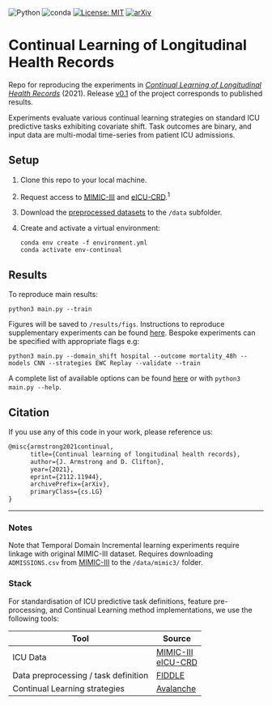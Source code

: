 ![Python](https://badges.aleen42.com/src/python.svg) ![conda](https://img.shields.io/badge/%E2%80%8B-conda-%2344A833.svg?style=flat&logo=anaconda&logoColor=44A833) [![License: MIT](https://img.shields.io/badge/license-MIT-green.svg)](https://opensource.org/licenses/MIT) [![arXiv](https://img.shields.io/badge/arXiv-2112.11944-b31b1b.svg)](https://arxiv.org/abs/2112.11944)

# Continual Learning of Longitudinal Health Records

Repo for reproducing the experiments in [*Continual Learning of Longitudinal Health Records*](https://arxiv.org/abs/2112.11944) (2021). Release [v0.1](releases/v0.1) of the project corresponds to published results.

Experiments evaluate various continual learning strategies on standard ICU predictive tasks exhibiting covariate shift. Task outcomes are binary, and input data are multi-modal time-series from patient ICU admissions.

## Setup

1. Clone this repo to your local machine.
2. Request access to [MIMIC-III](https://www.physionet.org/content/mimiciii/1.4/) and [eICU-CRD](https://www.physionet.org/content/eicu-crd/2.0/).<sup>1</sup>
3. Download the [preprocessed datasets](https://physionet.org/files/mimic-eicu-fiddle-feature/1.0.0/) to the `/data` subfolder.
4. Create and activate a virtual environment:

   ```posh
   conda env create -f environment.yml
   conda activate env-continual
   ```

## Results

To reproduce main results:

```posh
python3 main.py --train
```

Figures will be saved to `/results/figs`. Instructions to reproduce supplementary experiments can be found [here](/results/README.md). Bespoke experiments can be specified with appropriate flags e.g:

```posh
python3 main.py --domain_shift hospital --outcome mortality_48h --models CNN --strategies EWC Replay --validate --train
```

A complete list of available options can be found [here](/config/README.md) or with `python3 main.py --help`.

## Citation

If you use any of this code in your work, please reference us:

```latex
@misc{armstrong2021continual,
      title={Continual learning of longitudinal health records}, 
      author={J. Armstrong and D. Clifton},
      year={2021},
      eprint={2112.11944},
      archivePrefix={arXiv},
      primaryClass={cs.LG}
}
```

---

### Notes

Note that Temporal Domain Incremental learning experiments require linkage with original MIMIC-III dataset. Requires downloading `ADMISSIONS.csv` from [MIMIC-III](https://physionet.org/content/mimiciii/1.4/) to the `/data/mimic3/` folder.

### Stack

For standardisation of ICU predictive task definitions, feature pre-processing, and Continual Learning method implementations, we use the following tools:

| Tool                        | Source               |
|-----------------------------|----------------------|
|ICU Data                     | [MIMIC-III](https://www.physionet.org/content/mimiciii/1.4/)<br> [eICU-CRD](https://www.physionet.org/content/eicu-crd/2.0/) |
| Data preprocessing / task definition | [FIDDLE](https://www.physionet.org/content/mimic-eicu-fiddle-feature/1.0.0/) |
|Continual Learning strategies| [Avalanche](https://avalanche.continualai.org/)
